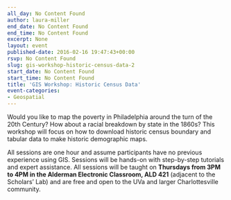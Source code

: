 ```yaml
---
all_day: No Content Found
author: laura-miller
end_date: No Content Found
end_time: No Content Found
excerpt: None
layout: event
published-date: 2016-02-16 19:47:43+00:00
rsvp: No Content Found
slug: gis-workshop-historic-census-data-2
start_date: No Content Found
start_time: No Content Found
title: 'GIS Workshop: Historic Census Data'
event-categories:
- Geospatial
---
```


Would you like to map the poverty in Philadelphia around the turn of the 20th Century? How about a racial breakdown by state in the 1860s? This workshop will focus on how to download historic census boundary and tabular data to make historic demographic maps.

All sessions are one hour and assume participants have no previous experience using GIS. Sessions will be hands-on with step-by-step tutorials and expert assistance. All sessions will be taught on **Thursdays from 3PM to 4PM in the Alderman Electronic Classroom, ALD 421** (adjacent to the Scholars’ Lab) and are free and open to the UVa and larger Charlottesville community.


